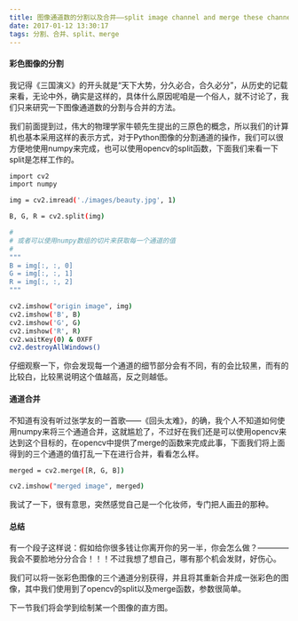 ```yaml
---
title: 图像通道数的分割以及合并——split image channel and merge these channel
date: 2017-01-12 13:30:17
tags: 分割、合并、split、merge
---
```


#### 彩色图像的分割

我记得《三国演义》的开头就是“天下大势，分久必合，合久必分”，从历史的记载来看，无论中外，确实是这样的，具体什么原因呢咱是一个俗人，就不讨论了，我们只来研究一下图像通道数的分割与合并的方法。

我们前面提到过，伟大的物理学家牛顿先生提出的三原色的概念，所以我们的计算机也基本采用这样的表示方式，对于Python图像的分割通道的操作，我们可以很方便地使用numpy来完成，也可以使用opencv的split函数，下面我们来看一下split是怎样工作的。

```bash
import cv2
import numpy

img = cv2.imread('./images/beauty.jpg', 1)

B, G, R = cv2.split(img)

#
# 或者可以使用numpy数组的切片来获取每一个通道的值
#
"""
B = img[:, :, 0]
G = img[:, :, 1]
R = img[:, :, 2]
"""

cv2.imshow("origin image", img)
cv2.imshow('B', B)
cv2.imshow('G', G)
cv2.imshow('R', R)
cv2.waitKey(0) & 0XFF
cv2.destroyAllWindows()
```

仔细观察一下，你会发现每一个通道的细节部分会有不同，有的会比较黑，而有的比较白，比较黑说明这个值越高，反之则越低。

#### 通道合并

不知道有没有听过张学友的一首歌——《回头太难》，的确，我个人不知道如何使用numpy来将三个通道合并，这就尴尬了，不过好在我们还是可以使用opencv来达到这个目标的，在opencv中提供了merge的函数来完成此事，下面我们将上面得到的三个通道的值打乱一下在进行合并，看看怎么样。

```bash
merged = cv2.merge([R, G, B])

cv2.imshow("merged image", merged)
```

我试了一下，很有意思，突然感觉自己是一个化妆师，专门把人画丑的那种。

#### 总结

有一个段子这样说：假如给你很多钱让你离开你的另一半，你会怎么做？————我会不要脸地分分合合！！！不过我想了想自己，哪有那个机会发财，好伤心。

我们可以将一张彩色图像的三个通道分别获得，并且将其重新合并成一张彩色的图像，其中我们使用到了opencv的split以及merge函数，参数很简单。

下一节我们将会学到绘制某一个图像的直方图。